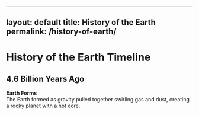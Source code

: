 
---
layout: default
title: History of the Earth
permalink: /history-of-earth/
---

# History of the Earth Timeline

## 4.6 Billion Years Ago
**Earth Forms**  
The Earth formed as gravity pulled together swirling gas and dust, creating a rocky planet with a hot core.

